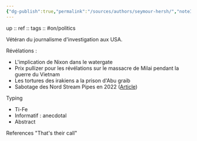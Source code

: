 ```yaml
---
{"dg-publish":true,"permalink":"/sources/authors/seymour-hersh/","noteIcon":"","created":"2023-02-24T12:15:34.786+01:00","updated":"2023-02-24T12:40:56.343+01:00"}
---
```


up :: 
ref :: 
tags :: #on/politics 

Vétéran du journalisme d'investigation aux USA.  

Révélations : 
- L'implication de Nixon dans le watergate
- Prix pullizer pour les révélations sur le massacre de Milai pendant la guerre du Vietnam
- Les tortures des irakiens a la prison d'Abu graib
- Sabotage des Nord Stream Pipes en 2022 ([Article](https://seymourhersh.substack.com/p/how-america-took-out-the-nord-stream))

Typing 
- Ti-Fe 
- Informatif : anecdotal 
- Abstract 

References
"That's their call"